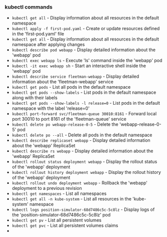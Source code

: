 ### kubectl commands

- `kubectl get all` - Display information about all resources in the default namespace
- `kubectl apply -f first-pod.yaml` - Create or update resources defined in the 'first-pod.yaml' file
- `kubectl get all` - Display information about all resources in the default namespace after applying changes
- `kubectl describe pod webapp` - Display detailed information about the 'webapp' pod
- `kubectl exec webapp ls` - Execute 'ls' command inside the 'webapp' pod
- `kubectl -it exec webapp sh` - Start an interactive shell inside the 'webapp' pod
- `kubectl describe service fleetman-webapp` - Display detailed information about the 'fleetman-webapp' service
- `kubectl get pods` - List all pods in the default namespace
- `kubectl get pods --show-labels` - List pods in the default namespace along with their labels
- `kubectl get pods --show-labels -l release=0` -  List pods in the default namespace with the label 'release=0'
- `kubectl port-forward svc/fleetman-queue 30010:8161` - Forward local port 30010 to port 8161 of the 'fleetman-queue' service
- `kubectl delete po webapp-release-0-5` - Delete the 'webapp-release-0-5' pod
- `kubectl delete po --all` - Delete all pods in the default namespace
- `kubectl describe replicaset webapp` - Display detailed information about the 'webapp' ReplicaSet
- `kubectl describe rs webapp` - Display detailed information about the 'webapp' ReplicaSet
- `kubectl rollout status deployment webapp` - Display the rollout status of the 'webapp' deployment
- `kubectl rollout history deployment webapp` - Display the rollout history of the 'webapp' deployment
- `kubectl rollout undo deployment webapp` - Rollback the 'webapp' deployment to a previous revision
- `kubectl get namespaces` - List all namespaces
- `kubectl get all -n kube-system` - List all resources in the 'kube-system' namespace
- `kubectl logs position-simulator-68d7486c5c-5c8lz` - Display logs of the 'position-simulator-68d7486c5c-5c8lz' pod
- `kubectl get pv` - List all persistent volumes
- `kubectl get pvc` - List all persistent volumes claims
- 